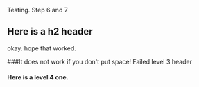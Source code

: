 Testing. Step 6 and 7 
## Here is a h2 header 
okay. hope that worked. 

###It does not work if you don't put space!  Failed level 3 header
#### Here is a level 4 one.

